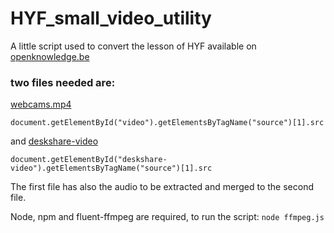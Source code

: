 # HYF_small_video_utility

A little  script used to convert the lesson of HYF available on [openknowledge.be](https://meet.openknowledge.be/playback/presentation/2.0/playback.html?meetingId=48966e92bc14f80c53d450f9e59dc77e812b2f8b-1605437686426)

### two files needed are:

[webcams.mp4](https://meet.openknowledge.be/presentation/48966e92bc14f80c53d450f9e59dc77e812b2f8b-1605437686426/video/webcams.mp4)

`document.getElementById("video").getElementsByTagName("source")[1].src`

and [deskshare-video](https://meet.openknowledge.be/presentation/48966e92bc14f80c5…d450f9e59dc77e812b2f8b-1605437686426/deskshare/deskshare.mp4)

`document.getElementById("deskshare-video").getElementsByTagName("source")[1].src`

The first file has also the audio to be extracted and merged to the second file.

Node, npm and fluent-ffmpeg are required, to run the script:
`node ffmpeg.js `
